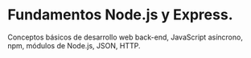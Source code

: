 # Fundamentos Node.js y Express.
Conceptos básicos de desarrollo web back-end, JavaScript asíncrono, npm, módulos de Node.js, JSON, HTTP.
